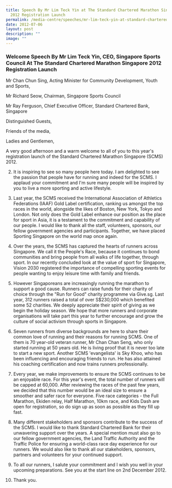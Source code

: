```yaml
---
title: Speech By Mr Lim Teck Yin at The Standard Chartered Marathon Singapore
  2012 Registration Launch
permalink: /media-centre/speeches/mr-lim-teck-yin-at-standard-chartered-marathon-2012-registration-launch/
date: 2012-07-06
layout: post
description: ""
image: ""
---
```

### **Welcome Speech By Mr Lim Teck Yin, CEO, Singapore Sports Council At The Standard Chartered Marathon Singapore 2012 Registration Launch**

Mr Chan Chun Sing, Acting Minister for Community Development, Youth and Sports,

Mr Richard Seow, Chairman, Singapore Sports Council

Mr Ray Ferguson, Chief Executive Officer, Standard Chartered Bank, Singapore

Distinguished Guests,

Friends of the media,

Ladies and Gentlemen,

A very good afternoon and a warm welcome to all of you to this year's registration launch of the Standard Chartered Marathon Singapore (SCMS) 2012.

2. It is inspiring to see so many people here today. I am delighted to see the passion that people have for running and indeed for the SCMS. I applaud your commitment and I'm sure many people will be inspired by you to live a more sporting and active lifestyle.

3. Last year, the SCMS received the International Association of Athletics Federations (IAAF) Gold Label certification, ranking us amongst the top races in the world, alongside the likes of Boston, New York, Tokyo and London. Not only does the Gold Label enhance our position as the place for sport in Asia, it is a testament to the commitment and capability of our people. I would like to thank all the staff, volunteers, sponsors, our fellow government agencies and participants. Together, we have placed Sporting Singapore on the world map once again.

4. Over the years, the SCMS has captured the hearts of runners across Singapore. We call it the People's Race, because it continues to bond communities and bring people from all walks of life together, through sport. In our recently concluded look at the value of sport for Singapore, Vision 2030 registered the importance of compelling sporting events for people wanting to enjoy leisure time with family and friends.

5. However Singaporeans are increasingly running the marathon to support a good cause. Runners can raise funds for their charity of choice through the "Run for Good" charity programme via Give.sg. Last year, 312 runners raised a total of over S$230,000 which benefited some 52 charities. We deeply appreciate their spirit of giving as we begin the holiday season. We hope that more runners and corporate organisations will take part this year to further encourage and grow the culture of social activism through sports in Singapore.

6. Seven runners from diverse backgrounds are here to share their common love of running and their reasons for running SCMS. One of them is 70 year-old veteran runner, Mr Chan Chan Seng, who only started running at 50 years old. He is living proof that it is never too late to start a new sport. Another SCMS 'evangelista' is Sky Khoo, who has been influencing and encouraging friends to run. He has also attained his coaching certification and now trains runners professionally.

7. Every year, we make improvements to ensure the SCMS continues to be an enjoyable race. For this year's event, the total number of runners will be capped at 60,000. After reviewing the races of the past few years, we decided that this number would be an ideal size to ensure a smoother and safer race for everyone. Five race categories - the Full Marathon, Ekiden relay, Half Marathon, 10km race, and Kids Dash are open for registration, so do sign up as soon as possible as they fill up fast.

8. Many different stakeholders and sponsors contribute to the success of the SCMS. I would like to thank Standard Chartered Bank for their unwavering support over the years. A special mention must also go to our fellow government agencies, the Land Traffic Authority and the Traffic Police for ensuring a world-class race day experience for our runners. We would also like to thank all our stakeholders, sponsors, partners and volunteers for your continued support.

9. To all our runners, I salute your commitment and I wish you well in your upcoming preparations. See you at the start line on 2nd December 2012.

10. Thank you.